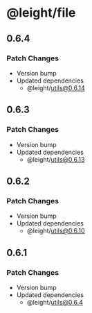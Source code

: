 # @leight/file

## 0.6.4

### Patch Changes

- Version bump
- Updated dependencies
    - @leight/utils@0.6.14

## 0.6.3

### Patch Changes

- Version bump
- Updated dependencies
    - @leight/utils@0.6.13

## 0.6.2

### Patch Changes

- Version bump
- Updated dependencies
    - @leight/utils@0.6.10

## 0.6.1

### Patch Changes

- Version bump
- Updated dependencies
    - @leight/utils@0.6.4

